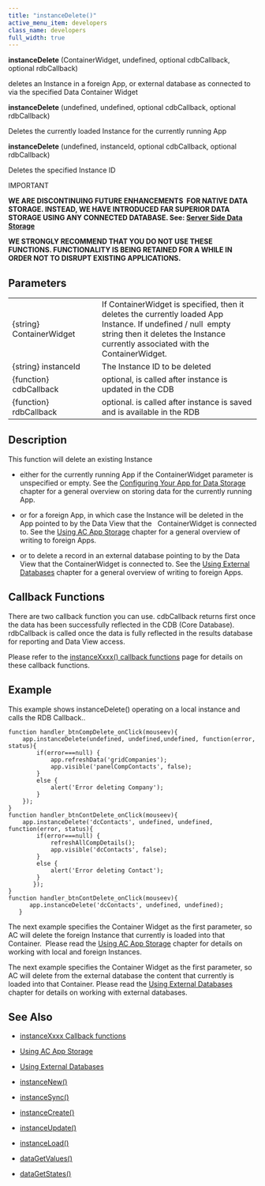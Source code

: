 ```yaml
---
title: "instanceDelete()"
active_menu_item: developers
class_name: developers
full_width: true
---
```



**instanceDelete** (ContainerWidget, undefined, optional cdbCallback, optional rdbCallback)

deletes an Instance in a foreign App, or external database as connected to via the specified Data Container Widget

**instanceDelete** (undefined, undefined, optional cdbCallback, optional rdbCallback)

Deletes the currently loaded Instance for the currently running App

**instanceDelete** (undefined, instanceId, optional cdbCallback, optional rdbCallback)

Deletes the specified Instance ID

IMPORTANT

**WE ARE DISCONTINUING FUTURE ENHANCEMENTS  FOR NATIVE DATA STORAGE. INSTEAD, WE HAVE INTRODUCED FAR SUPERIOR DATA STORAGE USING ANY CONNECTED DATABASE. See: [Server Side Data Storage](../../../product-guide/data-storage/server-side-data-storage/)**

**WE STRONGLY RECOMMEND THAT YOU DO NOT USE THESE FUNCTIONS. FUNCTIONALITY IS BEING RETAINED FOR A WHILE IN ORDER NOT TO DISRUPT EXISTING APPLICATIONS.**

## Parameters

<table>
<tr>
<td width="176">
{string} ContainerWidget

</td>
<td width="22">
</td>
<td width="682">
If ContainerWidget is specified, then it deletes the currently loaded App Instance. If undefined / null  empty string then it deletes the Instance currently associated with the ContainerWidget.

</td>
</tr>
<tr>
<td width="176">
{string} instanceId

</td>
<td width="22">
</td>
<td width="682">
The Instance ID to be deleted

</td>
</tr>
<tr>
<td width="176">
{function} cdbCallback

</td>
<td width="22">
</td>
<td width="682">
optional, is called after instance is updated in the CDB

</td>
</tr>
<tr>
<td width="176">
{function} rdbCallback

</td>
<td width="22">
</td>
<td width="682">
optional. is called after instance is saved and is available in the RDB

</td>
</tr>
</table>

## Description

This function will delete an existing Instance

 - either for the currently running App if the ContainerWidget parameter is unspecified or empty. See the [Configuring Your App for Data Storage](../../../product-guide/advanced-features/data-storage-management/standard-storage-procedures/configuring-your-app-for-data) chapter for a general overview on storing data for the currently running App.

 - or for a foreign App, in which case the Instance will be deleted in the App pointed to by the Data View that the   ContainerWidget is connected to. See the [Using AC App Storage](../../../product-guide/advanced-features/data-storage-management/crud-in-detail/using-ac-app-storage/) chapter for a general overview of writing to foreign Apps.

 - or to delete a record in an external database pointing to by the Data View that the ContainerWidget is connected to. See the [Using External Databases](../../../product-guide/advanced-features/data-storage-management/crud-in-detail/using-external-databases/) chapter for a general overview of writing to foreign Apps.

## Callback Functions

There are two callback function you can use. cdbCallback returns first once the data has been successfully reflected in the CDB (Core Database). rdbCallback is called once the data is fully reflected in the results database for reporting and Data View access.

Please refer to the [instanceXxxx() callback functions](instancexxxx-callback-function) page for details on these callback functions.

## Example

This example shows instanceDelete() operating on a local instance and calls the RDB Callback..

    function handler_btnCompDelete_onClick(mouseev){
        app.instanceDelete(undefined, undefined,undefined, function(error, status){
            if(error===null) {
                app.refreshData('gridCompanies');
                app.visible('panelCompContacts', false);
            }
            else {
                alert('Error deleting Company');
            }
        });
    }
    function handler_btnContDelete_onClick(mouseev){
        app.instanceDelete('dcContacts', undefined, undefined, function(error, status){
            if(error===null) {
                refreshAllCompDetails();
                app.visible('dcContacts', false);  
            }
            else {
                alert('Error deleting Contact');
            }
           });
    }
    function handler_btnContDelete_onClick(mouseev){
          app.instanceDelete('dcContacts', undefined, undefined);
       }
   

The next example specifies the Container Widget as the first parameter, so AC will delete the foreign Instance that currently is loaded into that Container.  Please read the [Using AC App Storage](../../../product-guide/advanced-features/data-storage-management/crud-in-detail/using-ac-app-storage/) chapter for details on working with local and foreign Instances.

The next example specifies the Container Widget as the first parameter, so AC will delete from the external database the content that currently is loaded into that Container. Please read the [Using External Databases](../../../product-guide/advanced-features/data-storage-management/crud-in-detail/using-external-databases/) chapter for details on working with external databases.

## See Also

 - [instanceXxxx Callback functions](instancexxxx-callback-function)

 - [Using AC App Storage](../../../product-guide/advanced-features/data-storage-management/crud-in-detail/using-ac-app-storage/)

 - [Using External Databases](../../../product-guide/advanced-features/data-storage-management/crud-in-detail/using-external-databases/)

 - [instanceNew()](instancenew)

 - [instanceSync()](instancesync)

 - [instanceCreate()](instancesave "instance")

 - [instanceUpdate()](instancesave)

 - [instanceLoad()](instanceload)

 - [dataGetValues()](../widget-data-state-manipulation/datagetvalues)

 - [dataGetStates()](../widget-data-state-manipulation/datagetstates)

